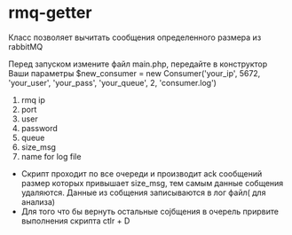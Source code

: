 # rmq-getter
Класс позволяет вычитать сообщения определенного размера из rabbitMQ

Перед запуском измените файл main.php, передайте в конструктор Ваши параметры
$new_consumer = new Consumer('your_ip', 5672, 'your_user', 'your_pass', 'your_queue', 2, 'consumer.log')

1) rmq ip
2) port
3) user
4) password
5) queue
6) size_msg
7) name for log file

* Скрипт проходит по все очереди и производит ack сообщений размер которых привышает size_msg, тем самым данные собщения удаляются. Данные из собщения записываются в лог файл( для анализа)
* Для того что бы вернуть остальные соjбщения в очерель прирвите выполнения скрипта ctlr + D
